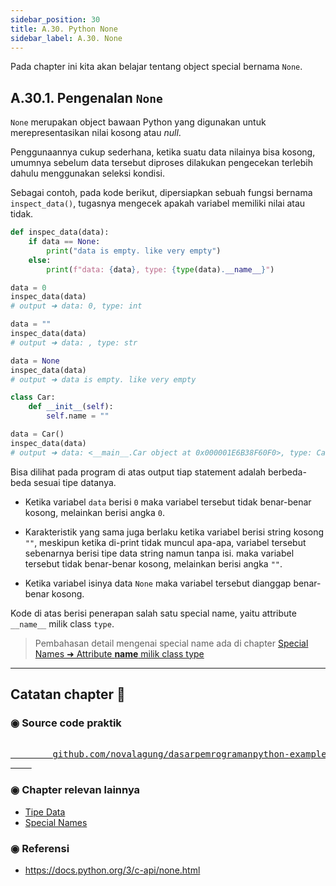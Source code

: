```yaml
---
sidebar_position: 30
title: A.30. Python None
sidebar_label: A.30. None
---
```


Pada chapter ini kita akan belajar tentang object special bernama `None`.

## A.30.1. Pengenalan `None`

`None` merupakan object bawaan Python yang digunakan untuk merepresentasikan nilai kosong atau *null*.

Penggunaannya cukup sederhana, ketika suatu data nilainya bisa kosong, umumnya sebelum data tersebut diproses dilakukan pengecekan terlebih dahulu menggunakan seleksi kondisi.

Sebagai contoh, pada kode berikut, dipersiapkan sebuah fungsi bernama `inspect_data()`, tugasnya mengecek apakah variabel memiliki nilai atau tidak.

```python
def inspec_data(data):
    if data == None:
        print("data is empty. like very empty")
    else:
        print(f"data: {data}, type: {type(data).__name__}")

data = 0
inspec_data(data)
# output ➜ data: 0, type: int

data = ""
inspec_data(data)
# output ➜ data: , type: str

data = None
inspec_data(data)
# output ➜ data is empty. like very empty

class Car:
    def __init__(self):
        self.name = ""

data = Car()
inspec_data(data)
# output ➜ data: <__main__.Car object at 0x000001E6B38F60F0>, type: Car
```

Bisa dilihat pada program di atas output tiap statement adalah berbeda-beda sesuai tipe datanya.

- Ketika variabel `data` berisi `0` maka variabel tersebut tidak benar-benar kosong, melainkan berisi angka `0`.

- Karakteristik yang sama juga berlaku ketika variabel berisi string kosong `""`, meskipun ketika di-print tidak muncul apa-apa, variabel tersebut sebenarnya berisi tipe data string namun tanpa isi. maka variabel tersebut tidak benar-benar kosong, melainkan berisi angka `""`.

- Ketika variabel isinya data `None` maka variabel tersebut dianggap benar-benar kosong.

Kode di atas berisi penerapan salah satu special name, yaitu attribute `__name__` milik class `type`.

> Pembahasan detail mengenai special name ada di chapter [Special Names ➜ Attribute __name__ milik class type](/basic/special-names#a294-attribute-__name__-milik-class-type)

---

<div class="section-footnote">

## Catatan chapter 📑

### ◉ Source code praktik

<pre>
    <a href="https://github.com/novalagung/dasarpemrogramanpython-example/tree/master/none">
        github.com/novalagung/dasarpemrogramanpython-example/../none
    </a>
</pre>

### ◉ Chapter relevan lainnya

- [Tipe Data](/basic/tipe-data)
- [Special Names](/basic/special-names)

### ◉ Referensi

- https://docs.python.org/3/c-api/none.html

</div>
